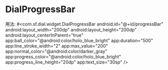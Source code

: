 # DialProgressBar
用法:
#<com.sf.dial.widget.DialProgressBar
            android:id="@+id/progressBar"
            android:layout_width="200dp"
            android:layout_height="200dp"
            android:layout_centerInParent="true"
            app:ball_color="@android:color/holo_blue_bright"
            app:duration="500"
            app:line_stroke_width="2"
            app:max_value="200"
            app:normal_color="@android:color/darker_gray"
            app:progress_color="@android:color/holo_blue_bright"
            app:progress_line_height="20dp"
            app:text_size="30sp" />
            

            
